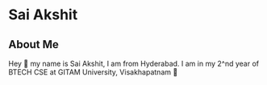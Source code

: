 # Sai Akshit
## About Me
Hey 👋 my name is Sai Akshit, I am from Hyderabad. I am in my 2^nd year of BTECH CSE at GITAM University, Visakhapatnam 🌊

